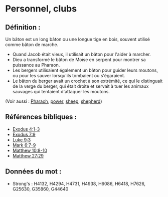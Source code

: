 # Personnel, clubs

## Définition :

Un bâton est un long bâton ou une longue tige en bois, souvent utilisé comme bâton de marche.

* Quand Jacob était vieux, il utilisait un bâton pour l'aider à marcher.
* Dieu a transformé le bâton de Moïse en serpent pour montrer sa puissance au Pharaon.
* Les bergers utilisaient également un bâton pour guider leurs moutons, ou pour les sauver lorsqu'ils tombaient ou s'égaraient.
* Le bâton du berger avait un crochet à son extrémité, ce qui le distinguait de la verge du berger, qui était droite et servait à tuer les animaux sauvages qui tentaient d'attaquer les moutons.

(Voir aussi : [Pharaoh](../names/pharaoh.md), [power](../kt/power.md), [sheep](../other/sheep.md), [shepherd](../other/shepherd.md))

## Références bibliques :

* [Exodus 4:1-3](rc://en/tn/help/exo/04/01)
* [Exodus 7:9](rc://en/tn/help/exo/07/09)
* [Luke 9:3](rc://en/tn/help/luk/09/03)
* [Mark 6:7-9](rc://en/tn/help/mrk/06/07)
* [Matthew 10:8-10](rc://en/tn/help/mat/10/08)
* [Matthew 27:29](rc://en/tn/help/mat/27/29)

## Données du mot :

* Strong's : H4132, H4294, H4731, H4938, H6086, H6418, H7626, G25630, G35860, G44640
